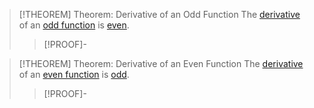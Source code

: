 >[!THEOREM] Theorem: Derivative of an Odd Function
>The [derivative](../Differentiation/Differentiability%20of%20Real%20Functions.md) of an [odd function](Function%20Parity.md) is [even](Function%20Parity.md).
>
>>[!PROOF]-

>[!THEOREM] Theorem: Derivative of an Even Function
>The [derivative](../Differentiation/Differentiability%20of%20Real%20Functions.md) of an [even function](Function%20Parity.md) is [odd](Function%20Parity.md).
>
>>[!PROOF]-